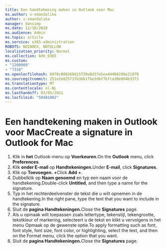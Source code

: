 ```yaml
---
title: Een handtekening maken in Outlook voor Mac
ms.author: v-smandalika
author: v-smandalika
manager: dansimp
ms.date: 12/18/2020
ms.audience: Admin
ms.topic: article
ms.service: o365-administration
ROBOTS: NOINDEX, NOFOLLOW
localization_priority: Normal
ms.collection: Adm_O365
ms.custom:
- "1200009"
- "7310"
ms.openlocfilehash: b970c008268d15f39a8d37a5ea44488198a21070
ms.sourcegitcommit: 251e2e82571fb3bb1fbe3dbf7bfca30e004b3373
ms.translationtype: MT
ms.contentlocale: nl-NL
ms.lasthandoff: 03/05/2021
ms.locfileid: "50481802"
---
```

# <a name="create-a-signature-in-outlook-for-mac"></a><span data-ttu-id="ab485-102">Een handtekening maken in Outlook voor Mac</span><span class="sxs-lookup"><span data-stu-id="ab485-102">Create a signature in Outlook for Mac</span></span>

1.  <span data-ttu-id="ab485-103">Klik in **het** Outlook-menu op **Voorkeuren.**</span><span class="sxs-lookup"><span data-stu-id="ab485-103">On the **Outlook** menu, click **Preferences**.</span></span>
2.  <span data-ttu-id="ab485-104">Klik **onder E-mail** op **Handtekeningen.**</span><span class="sxs-lookup"><span data-stu-id="ab485-104">Under **E-mail**, click **Signatures**.</span></span>
3.  <span data-ttu-id="ab485-105">Klik op **Toevoegen.** **+**</span><span class="sxs-lookup"><span data-stu-id="ab485-105">Click **Add** **+**.</span></span>
4.  <span data-ttu-id="ab485-106">Dubbelklik op **Naam genoemd** en typ een naam voor de handtekening.</span><span class="sxs-lookup"><span data-stu-id="ab485-106">Double-click **Untitled**, and then type a name for the signature.</span></span>
5.  <span data-ttu-id="ab485-107">Typ in het rechterdeelvenster de tekst die u wilt opnemen in de handtekening.</span><span class="sxs-lookup"><span data-stu-id="ab485-107">In the right pane, type the text that you want to include in the signature.</span></span>
6.  <span data-ttu-id="ab485-108">Sluit de **pagina Handtekeningen.**</span><span class="sxs-lookup"><span data-stu-id="ab485-108">Close the **Signatures** page.</span></span>
7.  <span data-ttu-id="ab485-109">Als u opmaak wilt toepassen zoals lettertype, tekenstijl, tekengrootte, tekstkleur of markering, selecteert u de tekst en klikt u vervolgens in het menu Opmaak op de gewenste optie.</span><span class="sxs-lookup"><span data-stu-id="ab485-109">To apply formatting such as font, font style, font size, font color, or highlighting, select the text, and then on the Format menu, click the option that you want.</span></span>
8.  <span data-ttu-id="ab485-110">Sluit de **pagina Handtekeningen.**</span><span class="sxs-lookup"><span data-stu-id="ab485-110">Close the **Signatures** page.</span></span>
